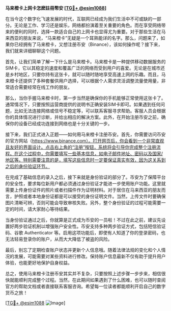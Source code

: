 **马来橙卡上网卡怎麽註冊幣安 [[TG💪+ @esim1088](https://t.me/s/esim1088)]**

在当今这个数字化飞速发展的时代，互联网已经成为我们生活中不可或缺的一部分。无论是工作、学习还是娱乐，网络都扮演着至关重要的角色。而在享受网络带来的便利的同时，选择一款适合自己的上网卡也显得尤为重要。对于那些生活在马来西亚的朋友来说，“马来橙卡”无疑是一个耳熟能详的名字。那么，问题来了，如果你已经拥有了马来橙卡，又想注册币安（Binance），该如何操作呢？接下来，我们就来详细聊聊这个问题。

首先，让我们简单了解一下什么是马来橙卡。马来橙卡是一种提供移动数据服务的SIM卡，它以其稳定的速度和覆盖广泛的网络而受到用户的喜爱。无论是在城市还是乡村地区，只要你持有这张卡，就可以随时随地享受高速上网的乐趣。而且，马来橙卡还提供了多种套餐供用户选择，可以根据个人需求灵活调整流量使用量，非常适合需要经常在线工作的朋友。

那么，当你手握马来橙卡时，第一步当然是确保你的手机能够正常使用这张卡了。通常情况下，只要按照运营商提供的说明书正确安装SIM卡即可。如果遇到任何问题，比如无法连接网络或信号不稳定等，可以联系客服寻求帮助。客服人员会根据你的具体情况进行诊断，并给出相应的解决方案。此外，在开始注册币安之前，确保你的设备已经成功连接到网络也是十分关键的一步。

接下来，我们正式进入正题——如何用马来橙卡注册币安。首先，你需要访问币安的官方网站（https://www.binance.com）。打开网页后，你会看到一个非常直观且友好的界面设计。点击右上角的“注册”按钮，系统将会引导你完成整个注册流程。在这个过程中，你需要填写一些基本信息，如电子邮件地址、密码以及国家/地区等。特别需要注意的是，填写这些信息时一定要保证真实有效，因为这关系到之后的身份验证环节。

在完成了基础信息的录入之后，接下来就是身份验证的部分了。币安为了保障平台的安全性，要求每位新用户都必须通过身份验证才能进一步使用账户功能。这里就需要上传身份证件的照片或者扫描件作为证明材料。对于居住在马来西亚的朋友而言，护照或者本地身份证都是可以接受的身份证明文件。当然，上传文件时要确保图片清晰可辨，否则可能会导致审核失败。另外，整个身份验证的过程可能需要一定的时间，请大家耐心等待结果。

当身份验证通过之后，你就算是正式成为币安的一员啦！不过在此之前，建议先设置好两步验证机制以增强账户安全性。币安支持多种两步验证方式，包括短信验证码、谷歌 Authenticator 等。启用这项功能后，即使有人知道了你的登录密码，也无法轻易登录你的账户，从而大大降低了被盗的风险。

最后，别忘了定期检查账户状态并更新个人信息哦。随着法律法规的变化和个人情况的发展，可能需要对某些资料进行修改。保持账户信息最新不仅有助于提升用户体验，也能更好地保护自身权益。

总之，使用马来橙卡注册币安其实并不复杂，只要按照上述步骤一步步来，相信很快就能顺利完成整个过程。当然，在此期间如果遇到了什么困难，也可以随时查阅官方的帮助文档或者直接联系客服咨询。希望每一位读者都能顺利开启自己的数字货币之旅！

[[TG💪+ @esim1088](https://t.me/s/esim1088) ![Image](https://i.postimg.cc/4NQfJmqS/Snipaste-2025-05-13-00-14-12.png)]
